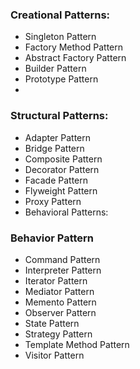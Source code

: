 
### Creational Patterns:

* Singleton Pattern
* Factory Method Pattern
* Abstract Factory Pattern
* Builder Pattern
* Prototype Pattern
* 
### Structural Patterns:

* Adapter Pattern
* Bridge Pattern
* Composite Pattern
* Decorator Pattern
* Facade Pattern
* Flyweight Pattern
* Proxy Pattern
* Behavioral Patterns:

 ### Behavior Pattern
 
* Command Pattern
* Interpreter Pattern
* Iterator Pattern
* Mediator Pattern
* Memento Pattern
* Observer Pattern
* State Pattern
* Strategy Pattern
* Template Method Pattern
* Visitor Pattern
